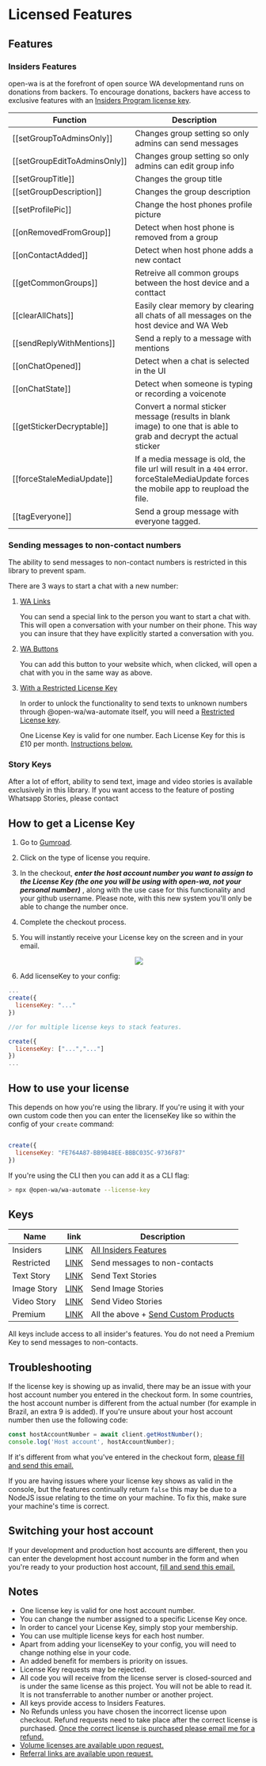 # Licensed Features

## Features

### Insiders Features

open-wa is at the forefront of open source WA developmentand runs on donations from backers. To encourage donations, backers have access to exclusive features with an [Insiders Program license key](https://gum.co/open-wa).


| Function                          | Description |
| --------------------------------- | ----------- |
| [[setGroupToAdminsOnly]]                  | Changes group setting so only admins can send messages            |
| [[setGroupEditToAdminsOnly]]                   | Changes group setting so only admins can edit group info            |
| [[setGroupTitle]]                   | Changes the group title           |
| [[setGroupDescription]]                   | Changes the group description         |
| [[setProfilePic]]                   | Change the host phones profile picture           |
| [[onRemovedFromGroup]]                   | Detect when host phone is removed from a group           |
| [[onContactAdded]]                   | Detect when host phone adds a new contact           |
| [[getCommonGroups]]                   | Retreive all common groups between the host device and a conttact           |
| [[clearAllChats]]                   | Easily clear memory by clearing all chats of all messages on the host device and WA Web           |
| [[sendReplyWithMentions]]                   | Send a reply to a message with mentions           |
| [[onChatOpened]]                   | Detect when a chat is selected in the UI           |
| [[onChatState]]                   | Detect when someone is typing or recording a voicenote           |
| [[getStickerDecryptable]]                   | Convert a normal sticker message (results in blank image) to one that is able to grab and decrypt the actual sticker           |
| [[forceStaleMediaUpdate]]                   | If a media message is old, the file url will result in a `404` error. forceStaleMediaUpdate forces the mobile app to reupload the file.           |
| [[tagEveryone]]                   | Send a group message with everyone tagged.           |

### Sending messages to non-contact numbers

The ability to send messages to non-contact numbers is restricted in this library to prevent spam.

There are 3 ways to start a chat with a new number:

1. [WA Links](https://faq.whatsapp.com/en/26000030/)
  
      You can send a special link to the person you want to start a chat with. This will open a conversation with your number on their phone. This way you can insure that they have explicitly started a conversation with you.
2. [WA Buttons](https://github.com/smashah/whatsapp-button?ref=open-wa-nodejs)

      You can add this button to your website which, when clicked, will open a chat with you in the same way as above.
3. [With a Restricted License Key](#how-to-get-a-license-key)

     In order to unlock the functionality to send texts to unknown numbers through @open-wa/wa-automate itself, you will need a [Restricted License key](https://gum.co/open-wa?tier=1%20Restricted%20License%20Key).

     One License Key is valid for one number. Each License Key for this is £10 per month. [Instructions below.](#how-to-get-a-license-key)

### Story Keys

After a lot of effort, ability to send text, image and video stories is available exclusively in this library. If you want access to the feature of posting Whatsapp Stories, please contact 

## How to get a License Key

1. Go to [Gumroad](https://gum.co/BTMt?tier=1%20Restricted%20License%20Key).
2. Click on the type of license you require.
3. In the checkout, ***enter the host account number you want to assign to the License Key (the one you will be using with open-wa, not your personal number)*** , along with the use case for this functionality and your github username. Please note, with this new system you'll only be able to change the number once.
4. Complete the checkout process.
5. You will instantly receive your License key on the screen and in your email.

   <div align="center">
   <img src="https://raw.githubusercontent.com/open-wa/wa-automate-nodejs/master/resources/membership.png"/>
   </div>

6. Add licenseKey to your config:

```javascript
...
create({
  licenseKey: "..."
})

//or for multiple license keys to stack features.

create({
  licenseKey: ["...","..."]
})
...
```

## How to use your license

This depends on how you're using the library. If you're using it with your own custom code then you can enter the licenseKey like so within the config of your `create` command:

```javascript

create({
  licenseKey: "FE764A87-BB9B48EE-BBBC035C-9736F87"
})

```

If you're using the CLI then you can add it as a CLI flag:

```bash
> npx @open-wa/wa-automate --license-key 
```

## Keys

| Name | link | Description
| --------------------------------- | ----------- |  ----------- |
| Insiders | [LINK](https://gum.co/BTMt?tier=Insiders%20Program) | [All Insiders Features](https://open-wa.github.io/wa-automate-nodejs/pages/The%20Client/licensed-features.html#insiders-features)
| Restricted | [LINK](https://gum.co/open-wa?tier=1%20Restricted%20License%20Key) | Send messages to non-contacts
| Text Story | [LINK](https://gum.co/BTMt?tier=1%20Text%20Story%20License%20Key) | Send Text Stories
| Image Story | [LINK](https://gum.co/BTMt?tier=1%20Image%20Story%20License%20Key) | Send Image Stories
| Video Story | [LINK](https://gum.co/BTMt?tier=1%20Video%20Story%20License%20Key) | Send Video Stories
| Premium | [LINK](https://gum.co/BTMt?tier=1%20Premium%20License%20Key) | All the above + [Send Custom Products](https://open-wa.github.io/wa-automate-nodejs/classes/client.html#sendcustomproduct)

All keys include access to all insider's features. You do not need a Premium Key to send messages to non-contacts.

## Troubleshooting

If the license key is showing up as invalid, there may be an issue with your host account number you entered in the checkout form. In some countries, the host account number is different from the actual number (for example in Brazil, an extra 9 is added). If you're unsure about your host account number then use the following code:

```javascript
const hostAccountNumber = await client.getHostNumber();
console.log('Host account', hostAccountNumber);
```

If it's different from what you've entered in the checkout form, [please fill and send this email.](mailto:shah@openwa.dev?subject=OPENWA%3A%20WRONG%20HOST%20ACC%20NUMBER&body=email%20used%20to%20buy%20key%3A%0D%0Alicense%20key%3A%0D%0Acorrect%20host%20account%20number%3A%0D%0A)

If you are having issues where your license key shows as valid in the console, but the features continually return `false` this may be due to a NodeJS issue relating to the time on your machine. To fix this, make sure your machine's time is correct.

## Switching your host account

If your development and production host accounts are different, then you can enter the development host account number in the form and when you're ready to your production host account, [fill and send this email.](mailto:shah@openwa.dev?subject=OPENWA%3A%PRODUCTION%20HOST%20ACC%20NUMBER&body=email%20used%20to%20buy%20key%3A%0D%0Alicense%20key%3A%0D%0Acorrect%20host%20account%20number%3A%0D%0A)

## Notes

- One license key is valid for one host account number.
- You can change the number assigned to a specific License Key once.
- In order to cancel your License Key, simply stop your membership.
- You can use multiple license keys for each host number.
- Apart from adding your licenseKey to your config, you will need to change nothing else in your code.
- An added benefit for members is priority on issues.
- License Key requests may be rejected.
- All code you will receive from the license server is closed-sourced and is under the same license as this project. You will not be able to read it. It is not transferrable to another number or another project.
- All keys provide access to Insiders Features.
- No Refunds unless you have chosen the incorrect license upon checkout. Refund requests need to take place after the correct license is purchased. [Once the correct license is purchased please email me for a refund.](mailto:shah@openwa.dev?subject=OPENWA%3A%LICENSE%3A%CORRECTION)
- [Volume licenses are available upon request.](mailto:shah@openwa.dev?subject=OPENWA%3A%VOLUME%%20LICENSE)
- [Referral links are available upon request.](mailto:shah@openwa.dev?subject=OPENWA%3A%Referral%%20Scheme)
